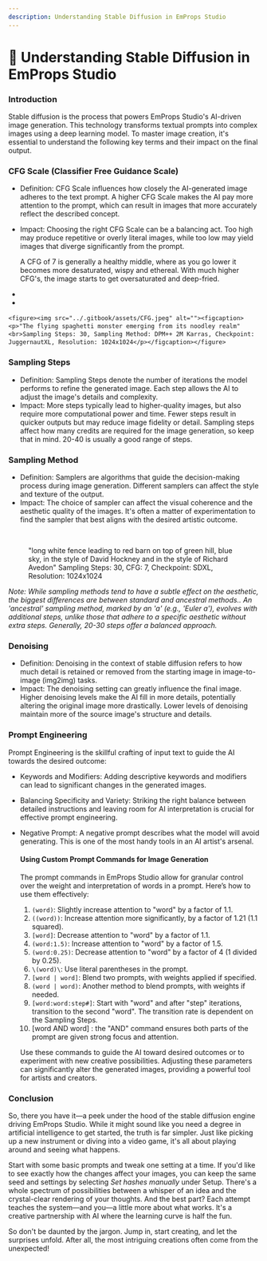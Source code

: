 ```yaml
---
description: Understanding Stable Diffusion in EmProps Studio
---
```


# 🧠 Understanding Stable Diffusion in EmProps Studio

### Introduction <a href="#h_396acd4bd2" id="h_396acd4bd2"></a>

Stable diffusion is the process that powers EmProps Studio's AI-driven image generation. This technology transforms textual prompts into complex images using a deep learning model. To master image creation, it's essential to understand the following key terms and their impact on the final output.

### CFG Scale (Classifier Free Guidance Scale) <a href="#h_7bdf14ec93" id="h_7bdf14ec93"></a>

* Definition: CFG Scale influences how closely the AI-generated image adheres to the text prompt. A higher CFG Scale makes the AI pay more attention to the prompt, which can result in images that more accurately reflect the described concept.
*   Impact: Choosing the right CFG Scale can be a balancing act. Too high may produce repetitive or overly literal images, while too low may yield images that diverge significantly from the prompt.

    A CFG of 7 is generally a healthy middle, where as you go lower it becomes more desaturated, wispy and ethereal. With much higher CFG's, the image starts to get oversaturated and deep-fried.
*
*

    <figure><img src="../.gitbook/assets/CFG.jpeg" alt=""><figcaption><p>"The flying spaghetti monster emerging from its noodley realm" <br>Sampling Steps: 30, Sampling Method: DPM++ 2M Karras, Checkpoint: JuggernautXL, Resolution: 1024x1024</p></figcaption></figure>

### Sampling Steps <a href="#h_54a0c4d182" id="h_54a0c4d182"></a>

* Definition: Sampling Steps denote the number of iterations the model performs to refine the generated image. Each step allows the AI to adjust the image's details and complexity.
* Impact: More steps typically lead to higher-quality images, but also require more computational power and time. Fewer steps result in quicker outputs but may reduce image fidelity or detail. Sampling steps affect how many credits are required for the image generation, so keep that in mind. 20-40 is usually a good range of steps.

### Sampling Method <a href="#h_8db35aed3d" id="h_8db35aed3d"></a>

* Definition: Samplers are algorithms that guide the decision-making process during image generation. Different samplers can affect the style and texture of the output.
* Impact: The choice of sampler can affect the visual coherence and the aesthetic quality of the images. It's often a matter of experimentation to find the sampler that best aligns with the desired artistic outcome.

<figure><img src="../.gitbook/assets/Sampling Methods.jpg" alt=""><figcaption><p>"long white fence leading to red barn on top of green hill, blue sky, in the style of David Hockney and in the style of Richard Avedon" Sampling Steps: 30, CFG: 7, Checkpoint: SDXL, Resolution: 1024x1024</p></figcaption></figure>

&#x20;_Note: While sampling methods tend to have a subtle effect on the aesthetic, the biggest differences are between standard and ancestral methods.. An 'ancestral' sampling method, marked by an 'a' (e.g., 'Euler a'), evolves with additional steps, unlike those that adhere to a specific aesthetic without extra steps. Generally, 20-30 steps offer a balanced approach._

### Denoising <a href="#h_521d2689a6" id="h_521d2689a6"></a>

* Definition: Denoising in the context of stable diffusion refers to how much detail is retained or removed from the starting image in image-to-image (img2img) tasks.
* Impact: The denoising setting can greatly influence the final image. Higher denoising levels make the AI fill in more details, potentially altering the original image more drastically. Lower levels of denoising maintain more of the source image's structure and details.

### Prompt Engineering <a href="#h_b3646b3c4a" id="h_b3646b3c4a"></a>

Prompt Engineering is the skillful crafting of input text to guide the AI towards the desired outcome:

* Keywords and Modifiers: Adding descriptive keywords and modifiers can lead to significant changes in the generated images.
* Balancing Specificity and Variety: Striking the right balance between detailed instructions and leaving room for AI interpretation is crucial for effective prompt engineering.
*   Negative Prompt: A negative prompt describes what the model will avoid generating. This is one of the most handy tools in an AI artist's arsenal.

    #### Using Custom Prompt Commands for Image Generation <a href="#h_996a605c0b" id="h_996a605c0b"></a>

    The prompt commands in EmProps Studio allow for granular control over the weight and interpretation of words in a prompt. Here’s how to use them effectively:

    1. `(word)`: Slightly increase attention to "word" by a factor of 1.1.
    2. `((word))`: Increase attention more significantly, by a factor of 1.21 (1.1 squared).
    3. `[word]`: Decrease attention to "word" by a factor of 1.1.
    4. `(word:1.5)`: Increase attention to "word" by a factor of 1.5.
    5. `(word:0.25)`: Decrease attention to "word" by a factor of 4 (1 divided by 0.25).
    6. `\(word)\`: Use literal parentheses in the prompt.
    7. `[word | word]`: Blend two prompts, with weights applied if specified.
    8. `(word | word)`: Another method to blend prompts, with weights if needed.
    9. `[word:word:step#]`: Start with "word" and after "step" iterations, transition to the second "word". The transition rate is dependent on the Sampling Steps.
    10. \[word AND word] : the "AND" command ensures both parts of the prompt are given strong focus and attention.&#x20;

    Use these commands to guide the AI toward desired outcomes or to experiment with new creative possibilities. Adjusting these parameters can significantly alter the generated images, providing a powerful tool for artists and creators.

### Conclusion <a href="#h_04f203b4c7" id="h_04f203b4c7"></a>

So, there you have it—a peek under the hood of the stable diffusion engine driving EmProps Studio. While it might sound like you need a degree in artificial intelligence to get started, the truth is far simpler. Just like picking up a new instrument or diving into a video game, it's all about playing around and seeing what happens.

Start with some basic prompts and tweak one setting at a time. If you'd like to see exactly how the changes affect your images, you can keep the same seed and settings by selecting _Set hashes manually_ under Setup. There's a whole spectrum of possibilities between a whisper of an idea and the crystal-clear rendering of your thoughts. And the best part? Each attempt teaches the system—and you—a little more about what works. It's a creative partnership with AI where the learning curve is half the fun.

So don't be daunted by the jargon. Jump in, start creating, and let the surprises unfold. After all, the most intriguing creations often come from the unexpected!
